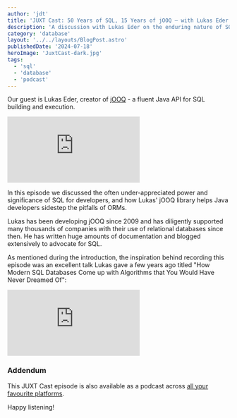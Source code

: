 ```yaml
---
author: 'jdt'
title: 'JUXT Cast: 50 Years of SQL, 15 Years of jOOQ — with Lukas Eder'
description: 'A discussion with Lukas Eder on the enduring nature of SQL, its ecosystem, and his role within it'
category: 'database'
layout: '../../layouts/BlogPost.astro'
publishedDate: '2024-07-18'
heroImage: 'JuxtCast-dark.jpg'
tags:
  - 'sql'
  - 'database'
  - 'podcast'
---
```


Our guest is Lukas Eder, creator of [jOOQ](https://jooq.org/) - a fluent Java API for SQL building and execution.<br/>

<iframe class='aspect-video w-full' src="https://www.youtube.com/embed/W2uavVs3BsI?si=U5cd0I9EKXd8C5-5" title="YouTube video player" frameborder="0" allow="accelerometer; autoplay; clipboard-write; encrypted-media; gyroscope; picture-in-picture; web-share" referrerpolicy="strict-origin-when-cross-origin" allowfullscreen></iframe>

In this episode we discussed the often under-appreciated power and significance of SQL for developers, and how Lukas' jOOQ library helps Java developers sidestep the pitfalls of ORMs.

Lukas has been developing jOOQ since 2009 and has diligently supported many thousands of companies with their use of relational databases since then. He has written huge amounts of documentation and blogged extensively to advocate for SQL.

As mentioned during the introduction, the inspiration behind recording this episode was an excellent talk Lukas gave a few years ago titled "How Modern SQL Databases Come up with Algorithms that You Would Have Never Dreamed Of":

<iframe class='aspect-video w-full' src="https://www.youtube.com/embed/wTPGW1PNy_Y?si=hfxju9VPSfhlIb70" title="YouTube video player" frameborder="0" allow="accelerometer; autoplay; clipboard-write; encrypted-media; gyroscope; picture-in-picture; web-share" referrerpolicy="strict-origin-when-cross-origin" allowfullscreen></iframe>

### Addendum

This JUXT Cast episode is also available as a podcast across [all your favourite platforms](https://pnc.st/s/juxt-cast/f45e27c0/juxt-cast-50-years-of-sql-15-years-of-jooq-with-lukas-eder).

Happy listening!
